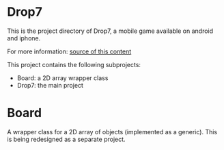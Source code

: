 Drop7
================================

This is the project directory of Drop7, a mobile game available on android and iphone.

For more information: [source of this content](http://en.wikipedia.org/wiki/Drop7)

This project contains the following subprojects:

* Board: a 2D array wrapper class
* Drop7: the main project

Board
================================

A wrapper class for a 2D array of objects (implemented as a generic). This is being redesigned as a separate project.
